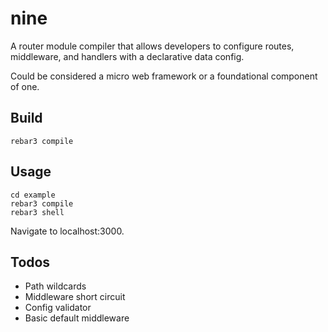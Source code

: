 # nine

A router module compiler that allows developers to configure routes, middleware, and handlers with a 
declarative data config.

Could be considered a micro web framework or a foundational component of one.

## Build

    rebar3 compile

## Usage

    cd example
    rebar3 compile
    rebar3 shell

Navigate to localhost:3000.

## Todos

- Path wildcards
- Middleware short circuit
- Config validator
- Basic default middleware
